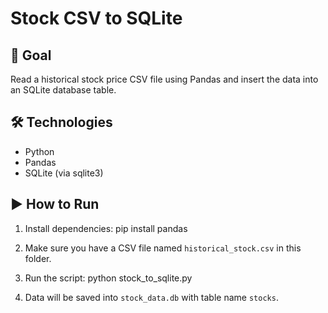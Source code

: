 # Stock CSV to SQLite

## 🎯 Goal
Read a historical stock price CSV file using Pandas and insert the data into an SQLite database table.

## 🛠 Technologies
- Python
- Pandas
- SQLite (via sqlite3)

## ▶️ How to Run

1. Install dependencies: pip install pandas


2. Make sure you have a CSV file named `historical_stock.csv` in this folder.

3. Run the script: python stock_to_sqlite.py


4. Data will be saved into `stock_data.db` with table name `stocks`.





